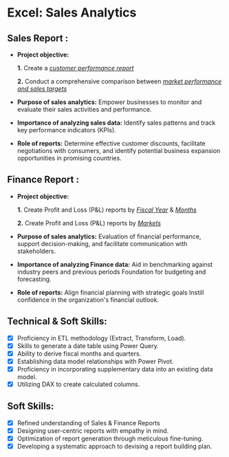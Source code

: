 # Excel: Sales Analytics
 
## Sales Report :


- **Project objective:** 

    **1.** Create a _[customer performance report](https://github.com/pashafaisal10/Excel--Sales-Analytics/blob/2d4bac0e79c3a10f1482f412a9f1983c8ec8f98f/Customer%20Performance%20Report.pdf)_ 

    **2.** Conduct a comprehensive comparison between _[market performance and sales targets](https://github.com/pashafaisal10/Excel--Sales-Analytics/blob/2d4bac0e79c3a10f1482f412a9f1983c8ec8f98f/Market%20Performance%20vs%20Target%20Report.pdf)_

- **Purpose of sales analytics:** Empower businesses to monitor and evaluate their sales activities and performance.

- **Importance of analyzing sales data:** Identify sales patterns and track key performance indicators (KPIs).

- **Role of reports:** Determine effective customer discounts, facilitate negotiations with consumers, and identify potential business expansion opportunities in promising countries.


## Finance Report :

- **Project objective:** 

    **1.** Create Profit and Loss (P&L) reports by _[Fiscal Year](https://github.com/pashafaisal10/Excel--Sales-Analytics/blob/2d4bac0e79c3a10f1482f412a9f1983c8ec8f98f/P%26L%20Statement%20by%20Fiscal%20Year.pdf)_ & _[Months](https://github.com/pashafaisal10/Excel--Sales-Analytics/blob/2d4bac0e79c3a10f1482f412a9f1983c8ec8f98f/P%26L%20Statement%20by%20Months.pdf)_ 

   **2.** Create Profit and Loss (P&L) reports by _[Markets](https://github.com/pashafaisal10/Excel--Sales-Analytics/blob/2d4bac0e79c3a10f1482f412a9f1983c8ec8f98f/P%26L%20Statement%20by%20Markets.pdf)_

- **Purpose of sales analytics:** Evaluation of financial performance, support decision-making, and facilitate communication with stakeholders.

- **Importance of analyzing Finance data:** Aid in benchmarking against industry peers and previous periods Foundation for budgeting and forecasting.

- **Role of reports:** Align financial planning with strategic goals Instill confidence in the organization's financial outlook.


## Technical & Soft Skills:
- [x]	Proficiency in ETL methodology (Extract, Transform, Load).
- [x]	Skills to generate a date table using Power Query.
- [x]	Ability to derive fiscal months and quarters.
- [x]	Establishing data model relationships with Power Pivot.
- [x]	Proficiency in incorporating supplementary data into an existing data model.
- [x]	Utilizing DAX to create calculated columns.

## Soft Skills:
- [x]	Refined understanding of Sales & Finance Reports
- [x]	Designing user-centric reports with empathy in mind.
- [x]	Optimization of report generation through meticulous fine-tuning.
- [x]	Developing a systematic approach to devising a report building plan.
